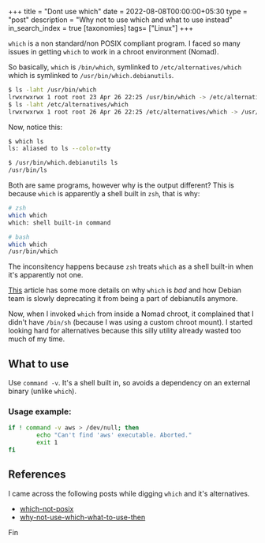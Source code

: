 +++
title = "Dont use which"
date = 2022-08-08T00:00:00+05:30
type = "post"
description = "Why not to use which and what to use instead"
in_search_index = true
[taxonomies]
tags= ["Linux"]
+++

`which` is a non standard/non POSIX compliant program. I faced so many issues in getting `which` to work in a chroot environment (Nomad).

So basically, `which` is `/bin/which`, symlinked to `/etc/alternatives/which` which is symlinked to `/usr/bin/which.debianutils`.

```sh
$ ls -laht /usr/bin/which
lrwxrwxrwx 1 root root 23 Apr 26 22:25 /usr/bin/which -> /etc/alternatives/which
$ ls -laht /etc/alternatives/which
lrwxrwxrwx 1 root root 26 Apr 26 22:25 /etc/alternatives/which -> /usr/bin/which.debianutils
```

Now, notice this:

```sh
$ which ls
ls: aliased to ls --color=tty

$ /usr/bin/which.debianutils ls
/usr/bin/ls
```

Both are same programs, however why is the output different? This is because `which` is apparently a shell built in `zsh`, that is why:

```sh
# zsh
which which
which: shell built-in command

# bash
which which
/usr/bin/which
```

The inconsitency happens because `zsh` treats `which` as a shell built-in when it's apparently not one.

[This](https://lwn.net/Articles/874049/) article has some more details on why `which` is _bad_ and how Debian team is slowly deprecating it from being a part of debianutils anymore.

Now, when I invoked `which` from inside a Nomad chroot, it complained that I didn't have `/bin/sh` (because I was using a custom chroot mount). I started looking hard for alternatives because this silly utility already wasted too much of my time.

## What to use

Use `command -v`. It's a shell built in, so avoids a dependency on an external binary (unlike `which`).

### Usage example:

```bash
if ! command -v aws > /dev/null; then
        echo "Can't find 'aws' executable. Aborted."
        exit 1
fi
```

## References

I came across the following posts while digging `which` and it's alternatives.

- [which-not-posix](https://hynek.me/til/which-not-posix/)
- [why-not-use-which-what-to-use-then](https://unix.stackexchange.com/questions/85249/why-not-use-which-what-to-use-then)

Fin